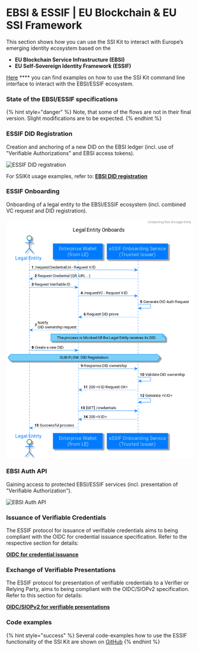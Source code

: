 # EBSI & ESSIF | EU Blockchain & EU SSI Framework

This section shows how you can use the SSI Kit to interact with Europe’s emerging identity ecosystem based on the

* **EU Blockchain Service Infrastructure (EBSI)**
* **EU Self-Sovereign Identity Framework (ESSIF)**

[Here](usage-examples/usage-examples.md) **** you can find examples on how to use the SSI Kit command line interface to interact with the EBSI/ESSIF ecosystem.

### State of the EBSI/ESSIF specifications

{% hint style="danger" %}
Note, that some of the flows are not in their final version. Slight modifications are to be expected.
{% endhint %}

### ESSIF DID Registration

Creation and anchoring of a new DID on the EBSI ledger (incl. use of "Verifiable Authorizations" and EBSI access tokens).

![ESSIF DID registration](use-cases/02\_essif-register-did.png)

For SSIKit usage examples, refer to: [**EBSI DID registration**](usage-examples/onboarding-and-dids.md)

### ESSIF Onboarding

Onboarding of a legal entity to the EBSI/ESSIF ecosystem (incl. combined VC request and DID registration).

![ESSIF Onboarding](use-cases/essif-onboarding.png)

### EBSI Auth API

Gaining access to protected EBSI/ESSIF services (incl. presentation of "Verifiable Authorization").

![EBSI Auth API](use-cases/04\_essif-auth-api.png)

### Issuance of Verifiable Credentials

The ESSIF protocol for issuance of verifiable credentials aims to being compliant with the OIDC for credential issuance specification. Refer to the respective section for details:

[**OIDC for credential issuance**](../../helpful-concepts/oidc/credential-issuance.md)

### Exchange of Verifiable Presentations

The ESSIF protocol for presentation of verifiable credentials to a Verifier or Relying Party, aims to being compliant with the OIDC/SIOPv2 specification. Refer to this section for details:

[**OIDC/SIOPv2 for verifiable presentations**](../../helpful-concepts/oidc/presentation-exchange.md)

### Code examples

{% hint style="success" %}
Several code-examples how to use the ESSIF functionality of the SSI Kit are shown on [GitHub](https://github.com/walt-id/waltid-ssikit-examples)
{% endhint %}
